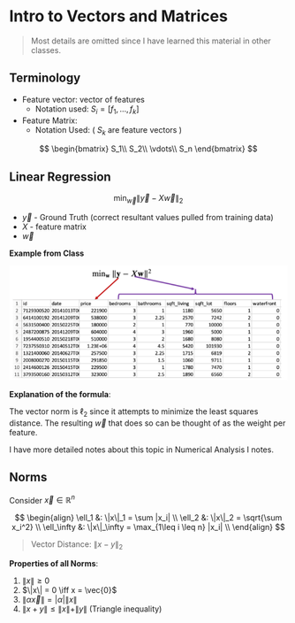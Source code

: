 # Intro to Vectors and Matrices

> Most details are omitted since I have learned this material in other classes.

## Terminology 
+ Feature vector: vector of features
	+ Notation used: $S_i = [f_1, \dotso, f_k]$
+ Feature Matrix:
	+ Notation Used: ( $S_k$ are feature vectors )

$$
\begin{bmatrix}
S_1\\
S_2\\
\vdots\\
S_n
\end{bmatrix}
$$

## Linear Regression

$$
\min_{\vec{w}} \|\vec{y}-X\vec{w}\|_2
$$

+ $\vec{y}$ - Ground Truth (correct resultant values pulled from training data)
+ $X$ - feature matrix
+ $\vec{w}$

**Example from Class**

![dataset_linear_reg](../img/dataset_linear_reg.png)

**Explanation of the formula**: 

The vector norm is $\ell_2$ since it attempts to minimize the least squares distance. The resulting $\vec{w}$ that does so can be thought of as the weight per feature. 

I have more detailed notes about this topic in Numerical Analysis I notes. 

## Norms

Consider $\vec{x} \in \mathbb{R}^n$

$$
\begin{align}
\ell_1 &: \|x\|_1 = \sum |x_i| \\
\ell_2 &: \|x\|_2 = \sqrt{\sum x_i^2} \\
\ell_\infty &: \|x\|_\infty = \max_{1\leq i \leq n} |x_i| \\
\end{align}
$$

> Vector Distance: $\|x-y\|_2$

**Properties of all Norms**:

1. $\|x\|\geq0$
2. $\|x\| = 0 \iff x = \vec{0}$
3. $\|\alpha \vec{x}\| = |\alpha|\|x\|$
4. $\|x+y\|\leq\|x\|+\|y\|$ (Triangle inequality)
